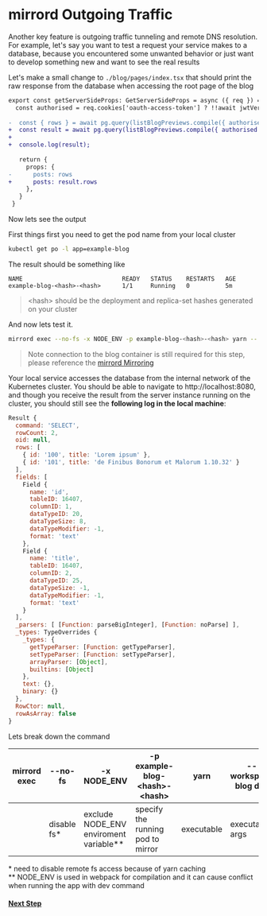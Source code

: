 # mirrord Outgoing Traffic
Another key feature is outgoing traffic tunneling and remote DNS resolution. For example, let's say you want to test a request your service makes to a database, because you encountered some unwanted behavior or just want to develop something new and want to see the real results

Let's make a small change to `./blog/pages/index.tsx` that should print the raw response from the database when accessing the root page of the blog

```diff
export const getServerSideProps: GetServerSideProps = async ({ req }) => {
  const authorised = req.cookies['oauth-access-token'] ? !!await jwtVerify(req.cookies['oauth-access-token'], await getRemoteJWKSet()) : false;
 
-  const { rows } = await pg.query(listBlogPreviews.compile({ authorised }));
+  const result = await pg.query(listBlogPreviews.compile({ authorised }));
+
+  console.log(result);
 
   return {
     props: {
-      posts: rows
+      posts: result.rows
     },
   }
 }
```

Now lets see the output

First things first you need to get the pod name from your local cluster

```bash
kubectl get po -l app=example-blog
```

The result should be something like

```
NAME                            READY   STATUS    RESTARTS   AGE
example-blog-<hash>-<hash>      1/1     Running   0          5m
```

> \<hash\> should be the deployment and replica-set hashes generated on your cluster

And now lets test it.

```bash
mirrord exec --no-fs -x NODE_ENV -p example-blog-<hash>-<hash> yarn -- workspace blog dev
```

> Note connection to the blog container is still required for this step, please reference the [mirrord Mirroring](03.%20Mirrord%20Mirroring.md)

Your local service accesses the database from the internal network of the Kubernetes cluster. You should be able to navigate to http://localhost:8080, and though you receive the result from the server instance running on the cluster, you should still see the **following log in the local machine**:

```js
Result {
  command: 'SELECT',
  rowCount: 2,
  oid: null,
  rows: [
    { id: '100', title: 'Lorem ipsum' },
    { id: '101', title: 'de Finibus Bonorum et Malorum 1.10.32' }
  ],
  fields: [
    Field {
      name: 'id',
      tableID: 16407,
      columnID: 1,
      dataTypeID: 20,
      dataTypeSize: 8,
      dataTypeModifier: -1,
      format: 'text'
    },
    Field {
      name: 'title',
      tableID: 16407,
      columnID: 2,
      dataTypeID: 25,
      dataTypeSize: -1,
      dataTypeModifier: -1,
      format: 'text'
    }
  ],
  _parsers: [ [Function: parseBigInteger], [Function: noParse] ],
  _types: TypeOverrides {
    _types: {
      getTypeParser: [Function: getTypeParser],
      setTypeParser: [Function: setTypeParser],
      arrayParser: [Object],
      builtins: [Object]
    },
    text: {},
    binary: {}
  },
  RowCtor: null,
  rowAsArray: false
}
```

Lets break down the command

| mirrord exec | --no-fs | -x NODE_ENV | -p example-blog-\<hash\>-\<hash\> | yarn | -- workspace blog dev |
|---|---|---|---|---|---|
||disable fs*|exclude NODE_ENV enviroment variable**|specify the running pod to mirror|executable|executable args|

\* need to disable remote fs access because of yarn caching</br>
\*\* NODE_ENV is used in webpack for compilation and it can cause conflict when running the app with dev command

#### [Next Step](05.%20Mirrord%20Steal.md)

